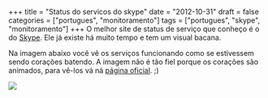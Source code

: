+++
title = "Status do servicos do skype"
date = "2012-10-31"
draft = false
categories = ["portugues", "monitoramento"]
tags = ["portugues", "skype", "monitoramento"]
+++
O melhor site de status de serviço que conheço é o do [Skype](https://www.skype.com). Ele já existe há muito tempo e tem um visual bacana.

Na imagem abaixo você vê os serviços funcionando como se estivessem
sendo corações batendo. A imagem não é tão fiel porque os corações são
animados, para vê-los vá ná [página oficial](https://heartbeat.skype.com/). ;)

![]( /images/heartbeat_skype2.png)
